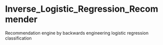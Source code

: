 # Inverse_Logistic_Regression_Recommender
Recommendation engine by backwards engineering logistic regression classification
